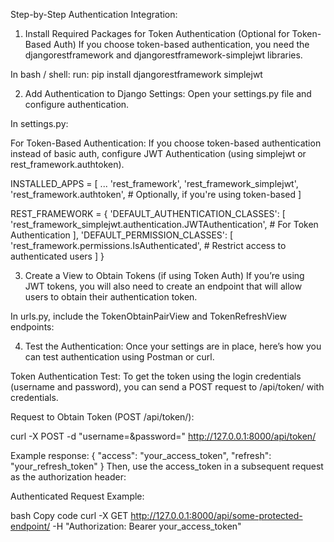 Step-by-Step Authentication Integration:

1. Install Required Packages for Token Authentication (Optional for Token-Based Auth)
If you choose token-based authentication, you need the djangorestframework and djangorestframework-simplejwt libraries.

In bash / shell:
run:
pip install djangorestframework simplejwt

2. Add Authentication to Django Settings:
Open your settings.py file and configure authentication.

In settings.py:

For Token-Based Authentication:
If you choose token-based authentication instead of basic auth, configure JWT Authentication (using simplejwt or rest_framework.authtoken).


INSTALLED_APPS = [
    ...
    'rest_framework',
    'rest_framework_simplejwt',
    'rest_framework.authtoken',  # Optionally, if you're using token-based
]

REST_FRAMEWORK = {
    'DEFAULT_AUTHENTICATION_CLASSES': [
        'rest_framework_simplejwt.authentication.JWTAuthentication',  # For Token Authentication
    ],
    'DEFAULT_PERMISSION_CLASSES': [
        'rest_framework.permissions.IsAuthenticated',  # Restrict access to authenticated users
    ]
}

3. Create a View to Obtain Tokens (if using Token Auth)
If you’re using JWT tokens, you will also need to create an endpoint that will allow users to obtain their authentication token.

In urls.py, include the TokenObtainPairView and TokenRefreshView endpoints:



4. Test the Authentication:
Once your settings are in place, here’s how you can test authentication using Postman or curl.


Token Authentication Test: To get the token using the login credentials (username and password), you can send a POST request to /api/token/ with credentials.

Request to Obtain Token (POST /api/token/):

curl -X POST -d "username=<username>&password=<password>" http://127.0.0.1:8000/api/token/

Example response:
{
    "access": "your_access_token",
    "refresh": "your_refresh_token"
}
Then, use the access_token in a subsequent request as the authorization header:

Authenticated Request Example:

bash
Copy code
curl -X GET http://127.0.0.1:8000/api/some-protected-endpoint/ -H "Authorization: Bearer your_access_token"


